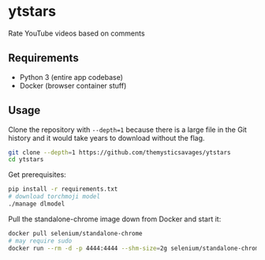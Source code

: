 # ytstars
Rate YouTube videos based on comments

## Requirements
- Python 3 (entire app codebase)
- Docker (browser container stuff)

## Usage

Clone the repository with `--depth=1` because there is a large file in the Git history and it would take years to download without the flag.
```bash
git clone --depth=1 https://github.com/themysticsavages/ytstars
cd ytstars
```

Get prerequisites:
```bash
pip install -r requirements.txt
# download torchmoji model
./manage dlmodel
```

Pull the standalone-chrome image down from Docker and start it:
```bash
docker pull selenium/standalone-chrome
# may require sudo
docker run --rm -d -p 4444:4444 --shm-size=2g selenium/standalone-chrome
```

